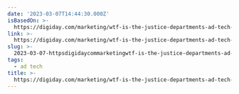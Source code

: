 ```yaml
---
date: '2023-03-07T14:44:30.000Z'
isBasedOn: >-
  https://digiday.com/marketing/wtf-is-the-justice-departments-ad-tech-antitrust-case-against-google/
link: >-
  https://digiday.com/marketing/wtf-is-the-justice-departments-ad-tech-antitrust-case-against-google/
slug: >-
  2023-03-07-httpsdigidaycommarketingwtf-is-the-justice-departments-ad-tech-antitrust-case-against-google
tags:
  - ad tech
title: >-
  https://digiday.com/marketing/wtf-is-the-justice-departments-ad-tech-antitrust-case-against-google/
---
```


